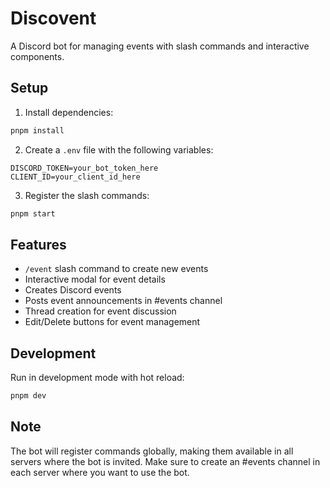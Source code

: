 # Discovent

A Discord bot for managing events with slash commands and interactive
components.

## Setup

1. Install dependencies:

```bash
pnpm install
```

2. Create a `.env` file with the following variables:

```
DISCORD_TOKEN=your_bot_token_here
CLIENT_ID=your_client_id_here
```

3. Register the slash commands:

```bash
pnpm start
```

## Features

- `/event` slash command to create new events
- Interactive modal for event details
- Creates Discord events
- Posts event announcements in #events channel
- Thread creation for event discussion
- Edit/Delete buttons for event management

## Development

Run in development mode with hot reload:

```bash
pnpm dev
```

## Note

The bot will register commands globally, making them available in all servers
where the bot is invited. Make sure to create an #events channel in each server
where you want to use the bot.
